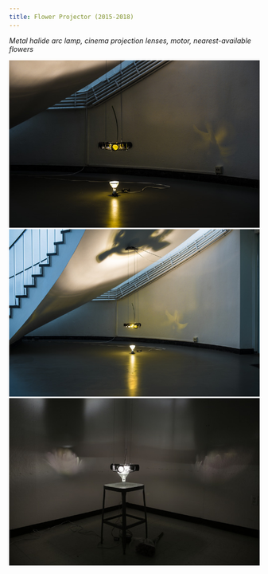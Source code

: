 ```yaml
---
title: Flower Projector (2015-2018)
---
```


*Metal halide arc lamp, cinema projection lenses, motor, nearest-available flowers*

<img src="/assets/Flower Projector 1.jpg" alt="Flower Projector (2018)" />

<img src="/assets/Flower Projector 2.jpg" alt="Flower Projector (2018)" />

<img src="/assets/Flower Projector 3.jpg" alt="Flower Projector (2018)" />

